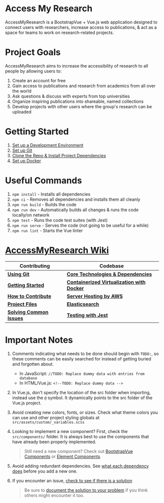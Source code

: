 # Access My Research
AccessMyResearch is a BootstrapVue + Vue.js web application designed to connect users with researchers, increase access to publications, & act as a space for teams to work on research-related projects.

# Project Goals
AccessMyResearch aims to increase the accessibility of research to all people by allowing users to:
1. Create an account for free
1. Gain access to publications and research from academics from all over the world
1. Ask questions & discuss with experts from top universities
1. Organize inspiring publications into shareable, named collections
1. Develop projects with other users where the group's research can be uploaded

# Getting Started
1. [Set up a Development Environment](https://github.com/AccessMyResearch/AccessMyResearch/wiki/Getting-Started#setting-up-a-development-environment)
1. [Set up Git](https://github.com/AccessMyResearch/AccessMyResearch/wiki/Using-Git#setting-up-git)
1. [Clone the Repo & Install Project Dependencies](https://github.com/AccessMyResearch/AccessMyResearch/wiki/Getting-Started#getting-started-in-the-cli)
1. [Set up Docker](https://github.com/AccessMyResearch/AccessMyResearch/wiki/Containerized-virtualization-with-Docker#getting-started-with-docker)

# Useful Commands
1. `npm install` - Installs all dependencies
1. `npm ci` - Removes all dependencies and installs them all cleanly
1. `npm run build` - Builds the code
1. `npm run dev` - Automatically builds all changes & runs the code locally/on network
1. `npm test` - Runs the code test suites (with Jest)
1. `npm run serve` - Serves the code (not going to be useful for a while)
1. `npm run lint` - Starts the Vue linter

# [AccessMyResearch Wiki](https://github.com/AccessMyResearch/AccessMyResearch/wiki)
Contributing | Codebase
------------- | -------------
**[Using Git](https://github.com/AccessMyResearch/AccessMyResearch/wiki/Using-Git)** | **[Core Technologies & Dependencies](https://github.com/AccessMyResearch/AccessMyResearch/wiki/Core-Technologies-&-Dependencies)**
**[Getting Started](https://github.com/AccessMyResearch/AccessMyResearch/wiki/Getting-Started)** | **[Containerized Virtualization with Docker](https://github.com/AccessMyResearch/AccessMyResearch/wiki/Containerized-virtualization-with-Docker)**
**[How to Contribute](https://github.com/AccessMyResearch/AccessMyResearch/wiki/How-to-Contribute)** | **[Server Hosting by AWS](https://github.com/AccessMyResearch/AccessMyResearch/wiki/Server-Hosting-by-AWS)**
**[Project Files](https://github.com/AccessMyResearch/AccessMyResearch/wiki/Project-Files)** | **[Elasticsearch](https://github.com/AccessMyResearch/AccessMyResearch/wiki/Elasticsearch)**
**[Solving Common Issues](https://github.com/AccessMyResearch/AccessMyResearch/wiki/Solving-Common-Issues)** | **[Testing with Jest](https://github.com/AccessMyResearch/AccessMyResearch/wiki/Testing-with-Jest)**

# Important Notes
1. Comments indicating what needs to be done should begin with `TODO:`, so these comments can be easily searched for instead of getting buried and forgotten about.
   * In JavaScript: `//TODO: Replace dummy data with entries from database`
   * In HTML/Vue.js: `<!--TODO: Replace dummy data -->`
1. In Vue.js, don't specify the location of the src folder when importing, instead use the `@` symbol. It dynamically points to the src folder of the Vue.js project.
1. Avoid creating new colors, fonts, or sizes. Check what theme colors you can use and other project styling globals at `src/assets/custom/_variables.scss`
1. Looking to implement a new component? First, check the `src/components/` folder. It is always best to use the components that have already been properly implemented.

   > Still need a new component? Check out [BootstrapVue Components](https://bootstrap-vue.org/docs/components) or [Element Components](https://element.eleme.io/#/en-US/component/layout).
1. Avoid adding redundant dependencies. See [what each dependency does](https://github.com/AccessMyResearch/AccessMyResearch/wiki/Core-Technologies-&-Dependencies#web-app-dependencies) before you add a new one.
1. If you encounter an issue, [check to see if there is a solution](https://github.com/AccessMyResearch/AccessMyResearch/wiki/Solving-Common-Issues#solutions-to-common-issues)
   > Be sure to [document the solution to your problem](https://github.com/AccessMyResearch/AccessMyResearch/wiki/Solving-Common-Issues#solutions-to-common-issues) if you think others might encounter it too.
